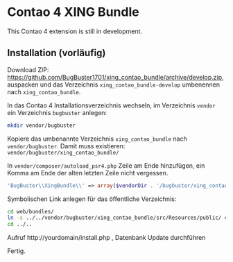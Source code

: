 # Contao 4 XING Bundle

This Contao 4 extension is still in development.

## Installation (vorläufig)

Download ZIP: https://github.com/BugBuster1701/xing_contao_bundle/archive/develop.zip,
auspacken und das Verzeichnis `xing_contao_bundle-develop` umbenennen nach `xing_contao_bundle`.

In das Contao 4 Installationsverzeichnis wechseln, im Verzeichnis `vendor` ein Verzeichnis `bugbuster` anlegen:

```bash
mkdir vendor/bugbuster
```

Kopiere das umbenannte Verzeichnis `xing_contao_bundle` nach `vendor/bugbuster`.
Damit muss existieren: `vendor/bugbuster/xing_contao_bundle/`

In `vendor/composer/autoload_psr4.php`
Zeile am Ende hinzufügen, ein Komma am Ende der alten letzten Zeile nicht vergessen.

```php
'BugBuster\\XingBundle\\' => array($vendorDir . '/bugbuster/xing_contao_bundle/src')
```

Symbolischen Link anlegen für das öffentliche Verzeichnis:

```bash
cd web/bundles/
ln -s ../../vendor/bugbuster/xing_contao_bundle/src/Resources/public/ contaoxing
cd ../..
```

Aufruf http://yourdomain/install.php , Datenbank Update durchführen

Fertig.
